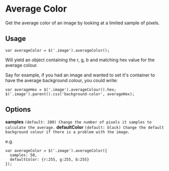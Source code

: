 # Average Color
Get the average color of an image by looking at a limited sample of pixels.

## Usage
```
var averageColor = $('.image').averageColor();
```
Will yield an object containing the r, g, b and matching hex value for the average colour.


Say for example, if you had an image and wanted to set it's container to have the average background colour, you could write:
```
var averageHex = $('.image').averageColour().hex;
$('.image').parent().css('background-color', averageHex);
```

## Options
**samples** ```(default: 200) Change the number of pixels it samples to calculate the average.```
**defaultColor** ```(default: black) Change the default background colour if there is a problem with the image.```

e.g.
```
var averageColor = $('.image').averageColor({
  samples: 50,
  defaultColor: {r:255, g:255, b:255}
});
```
